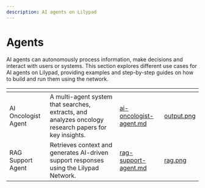 ```yaml
---
description: AI agents on Lilypad
---
```


# Agents

AI agents can autonomously process information, make decisions and interact with users or systems. This section explores different use cases for AI agents on Lilypad, providing examples and step-by-step guides on how to build and run them using the network.

<table data-view="cards"><thead><tr><th></th><th></th><th data-hidden data-card-target data-type="content-ref"></th><th data-hidden data-card-cover data-type="files"></th></tr></thead><tbody><tr><td>AI Oncologist Agent</td><td>A multi-agent system that searches, extracts, and analyzes oncology research papers for key insights.</td><td><a href="ai-oncologist-agent.md">ai-oncologist-agent.md</a></td><td><a href="../../.gitbook/assets/output.png">output.png</a></td></tr><tr><td>RAG Support Agent</td><td>Retrieves context and generates AI-driven support responses using the Lilypad Network.</td><td><a href="rag-support-agent.md">rag-support-agent.md</a></td><td><a href="../../.gitbook/assets/rag.png">rag.png</a></td></tr></tbody></table>

